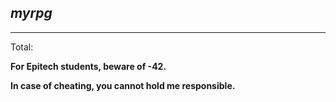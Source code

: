 *myrpg*
---
---

Total:

**For Epitech students, beware of -42.**

**In case of cheating, you cannot hold me responsible.**
